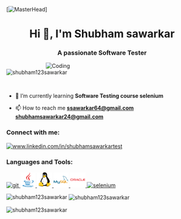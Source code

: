 [![MasterHead](https://bugfender.com/wp-content/uploads/2018/10/automated.gif)]
<h1 align="center">Hi 👋, I'm Shubham sawarkar</h1>
<h3 align="center">A passionate Software Tester</h3>
<img align="right" alt="Coding" width="400" src="https://www.qamadness.com/wp-content/themes/qamadness/dist/images/gif-animation/qaengineer-animation-rev.gif">

<p align="left"> <img src="https://komarev.com/ghpvc/?username=shubham123sawarkar&label=Profile%20views&color=0e75b6&style=flat" alt="shubham123sawarkar" /> </p>

<p align="left"> <a href="https://twitter.com/" target="blank"><img src="https://img.shields.io/twitter/follow/?logo=twitter&style=for-the-badge" alt="" /></a> </p>

- 🌱 I’m currently learning **Software Testing course selenium**

- 📫 How to reach me **ssawarkar64@gmail.com shubhamsawarkar24@gmail.com**

<h3 align="left">Connect with me:</h3>
<p align="left">
<a href="https://linkedin.com/in/www.linkedin.com/in/shubhamsawarkartest" target="blank"><img align="center" src="https://raw.githubusercontent.com/rahuldkjain/github-profile-readme-generator/master/src/images/icons/Social/linked-in-alt.svg" alt="www.linkedin.com/in/shubhamsawarkartest" height="30" width="40" /></a>
</p>

<h3 align="left">Languages and Tools:</h3>
<p align="left"> <a href="https://git-scm.com/" target="_blank" rel="noreferrer"> <img src="https://www.vectorlogo.zone/logos/git-scm/git-scm-icon.svg" alt="git" width="40" height="40"/> </a> <a href="https://www.java.com" target="_blank" rel="noreferrer"> <img src="https://raw.githubusercontent.com/devicons/devicon/master/icons/java/java-original.svg" alt="java" width="40" height="40"/> </a> <a href="https://www.linux.org/" target="_blank" rel="noreferrer"> <img src="https://raw.githubusercontent.com/devicons/devicon/master/icons/linux/linux-original.svg" alt="linux" width="40" height="40"/> </a> <a href="https://www.mysql.com/" target="_blank" rel="noreferrer"> <img src="https://raw.githubusercontent.com/devicons/devicon/master/icons/mysql/mysql-original-wordmark.svg" alt="mysql" width="40" height="40"/> </a> <a href="https://www.oracle.com/" target="_blank" rel="noreferrer"> <img src="https://raw.githubusercontent.com/devicons/devicon/master/icons/oracle/oracle-original.svg" alt="oracle" width="40" height="40"/> </a> <a href="https://www.selenium.dev" target="_blank" rel="noreferrer"> <img src="https://raw.githubusercontent.com/detain/svg-logos/780f25886640cef088af994181646db2f6b1a3f8/svg/selenium-logo.svg" alt="selenium" width="40" height="40"/> </a> </p>

<p><img align="left" src="https://github-readme-stats.vercel.app/api/top-langs?username=shubham123sawarkar&show_icons=true&locale=en&layout=compact" alt="shubham123sawarkar" /></p>

<p>&nbsp;<img align="center" src="https://github-readme-stats.vercel.app/api?username=shubham123sawarkar&show_icons=true&locale=en" alt="shubham123sawarkar" /></p>

<p><img align="center" src="https://github-readme-streak-stats.herokuapp.com/?user=shubham123sawarkar&" alt="shubham123sawarkar" /></p>
